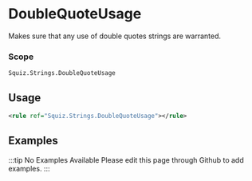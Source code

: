 # DoubleQuoteUsage

Makes sure that any use of double quotes strings are warranted.

### Scope

`Squiz.Strings.DoubleQuoteUsage`

## Usage

```xml
<rule ref="Squiz.Strings.DoubleQuoteUsage"></rule>
```

## Examples

:::tip No Examples Available
Please edit this page through Github to add examples.
:::